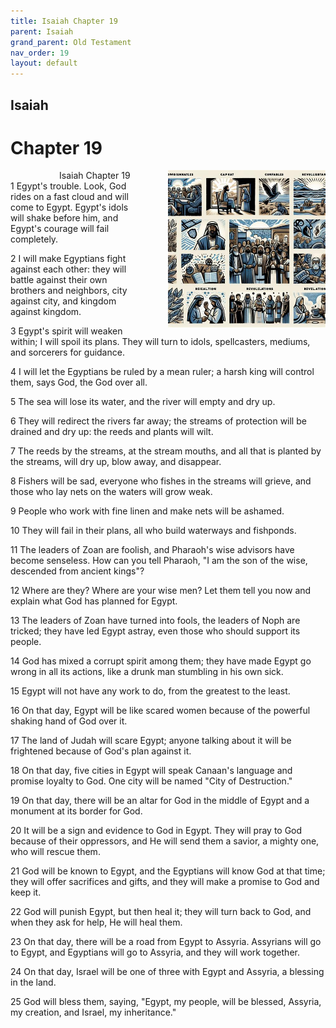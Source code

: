 ```yaml
---
title: Isaiah Chapter 19
parent: Isaiah
grand_parent: Old Testament
nav_order: 19
layout: default
---
```


## Isaiah

# Chapter 19

<div style="clear: both; text-align: right;">
    <div style="max-width: 50%; height: auto; float: right; margin: 0 0 10px 10px; padding-left: 10%;">
        <img src="/assets/Image/Isaiah/500/19.jpg" alt="Isaiah Chapter 19" class="chapter-image">
    </div>
    <figcaption style="font-size: 14px; text-align: right;">Isaiah Chapter 19</figcaption>
</div>
1 Egypt's trouble. Look, God rides on a fast cloud and will come to Egypt. Egypt's idols will shake before him, and Egypt's courage will fail completely.

2 I will make Egyptians fight against each other: they will battle against their own brothers and neighbors, city against city, and kingdom against kingdom.

3 Egypt's spirit will weaken within; I will spoil its plans. They will turn to idols, spellcasters, mediums, and sorcerers for guidance.

4 I will let the Egyptians be ruled by a mean ruler; a harsh king will control them, says God, the God over all.

5 The sea will lose its water, and the river will empty and dry up.

6 They will redirect the rivers far away; the streams of protection will be drained and dry up: the reeds and plants will wilt.

7 The reeds by the streams, at the stream mouths, and all that is planted by the streams, will dry up, blow away, and disappear.

8 Fishers will be sad, everyone who fishes in the streams will grieve, and those who lay nets on the waters will grow weak.

9 People who work with fine linen and make nets will be ashamed.

10 They will fail in their plans, all who build waterways and fishponds.

11 The leaders of Zoan are foolish, and Pharaoh's wise advisors have become senseless. How can you tell Pharaoh, "I am the son of the wise, descended from ancient kings"?

12 Where are they? Where are your wise men? Let them tell you now and explain what God has planned for Egypt.

13 The leaders of Zoan have turned into fools, the leaders of Noph are tricked; they have led Egypt astray, even those who should support its people.

14 God has mixed a corrupt spirit among them; they have made Egypt go wrong in all its actions, like a drunk man stumbling in his own sick.

15 Egypt will not have any work to do, from the greatest to the least.

16 On that day, Egypt will be like scared women because of the powerful shaking hand of God over it.

17 The land of Judah will scare Egypt; anyone talking about it will be frightened because of God's plan against it.

18 On that day, five cities in Egypt will speak Canaan's language and promise loyalty to God. One city will be named "City of Destruction."

19 On that day, there will be an altar for God in the middle of Egypt and a monument at its border for God.

20 It will be a sign and evidence to God in Egypt. They will pray to God because of their oppressors, and He will send them a savior, a mighty one, who will rescue them.

21 God will be known to Egypt, and the Egyptians will know God at that time; they will offer sacrifices and gifts, and they will make a promise to God and keep it.

22 God will punish Egypt, but then heal it; they will turn back to God, and when they ask for help, He will heal them.

23 On that day, there will be a road from Egypt to Assyria. Assyrians will go to Egypt, and Egyptians will go to Assyria, and they will work together.

24 On that day, Israel will be one of three with Egypt and Assyria, a blessing in the land.

25 God will bless them, saying, "Egypt, my people, will be blessed, Assyria, my creation, and Israel, my inheritance."


